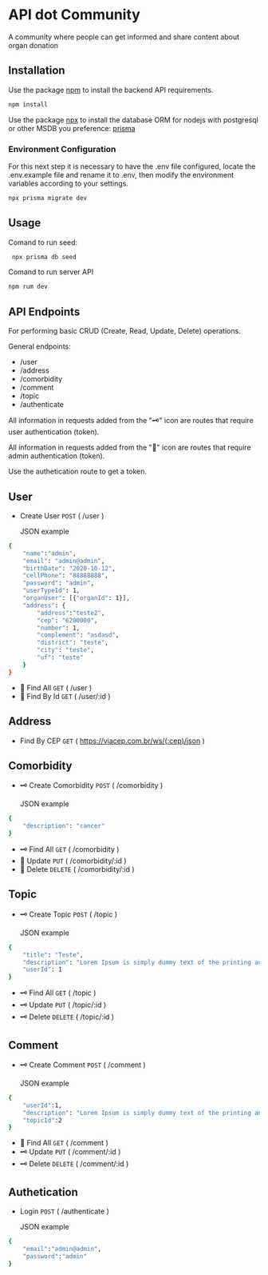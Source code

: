 # API dot Community

A community where people can get informed and share content about organ donation

## Installation
Use the package [npm](https://https://www.npmjs.com/) to install the backend API requirements.

```bash
npm install 
```
Use the package [npx](https://https://www.npmjs.com/) to install the database ORM for nodejs with postgresql or other MSDB you preference: [prisma](https://www.prisma.io/)

### Environment Configuration
For this next step it is necessary to have the .env file configured, locate the .env.example file and rename it to .env, then modify the environment variables according to your settings.
```bash
npx prisma migrate dev
```
## Usage

Comand to run seed:
```bash
 npx prisma db seed
```
Comand to run server API
```bash
npm rum dev
```

## API Endpoints

For performing basic CRUD (Create, Read, Update, Delete) operations.

General endpoints:

  - /user
  - /address
  - /comorbidity
  - /comment
  - /topic
  - /authenticate

All information in requests added from the "🗝️" icon are routes that require user authentication (token).

All information in requests added from the "👤" icon are routes that require admin authentication (token).

Use the authetication route to get a token.

## User
- Create User `POST` ( /user )

    JSON example  
```bash
{
    "name":"admin",
    "email": "admin@admin",
    "birthDate": "2020-10-12",
    "cellPhone": "88888888",
    "password": "admin",
    "userTypeId": 1,
    "organUser": [{"organId": 1}],
    "address": {
        "address":"teste2",
        "cep": "6200000",
        "number": 1,
        "complement": "asdasd",
        "district": "teste",
        "city": "teste",
        "uf": "teste"
    }
}
```
- 👤 Find All `GET` ( /user )
- 👤 Find By Id `GET` ( /user/:id )

## Address
- Find By CEP `GET` ( https://viacep.com.br/ws/(:cep)/json )

## Comorbidity 
- 🗝️ Create Comorbidity `POST` ( /comorbidity )

    JSON example  
```bash
{
	"description": "cancer"
}
```
- 🗝️ Find All `GET` ( /comorbidity )
- 👤 Update `PUT` ( /comorbidity/:id )
- 👤 Delete `DELETE` ( /comorbidity/:id )

## Topic 
- 🗝️ Create Topic `POST` ( /topic )

    JSON example  
```bash
{
	"title": "Teste",
	"description": "Lorem Ipsum is simply dummy text of the printing and typesetting industry. Lorem Ipsum has been the industry's standard dummy text ever since the 1500s, when an unknown printer took a galley of type and scrambled it to make a type specimen book. It has survived not only five centuries, but also the leap into electronic typesetting, remaining essentially unchanged. It was popularised in the 1960s with the release of Letraset sheets containing Lorem Ipsum passages, and more recently with desktop publishing software like Aldus PageMaker including versions of Lorem Ipsum.",
	"userId": 1
}
```
- 🗝️ Find All `GET` ( /topic )
- 🗝️ Update `PUT` ( /topic/:id )
- 🗝️ Delete `DELETE` ( /topic/:id )
## Comment 
- 🗝️ Create Comment `POST` ( /comment )

    JSON example  
```bash
{
	"userId":1,
	"description": "Lorem Ipsum is simply dummy text of the printing and typesetting industry. Lorem Ipsum has been the industry's standard dummy text ever since the 1500s, when an unknown printer took a galley of type and scrambled it to make a type specimen book. It has survived not only five centuries, but also the leap into electronic typesetting, remaining essentially unchanged. It was popularised in the 1960s with the release of Letraset sheets containing Lorem Ipsum passages, and more recently with desktop publishing software like Aldus PageMaker including versions of Lorem Ipsum.",
	"topicId":2
}
```
- 👤 Find All `GET` ( /comment )
- 🗝️ Update `PUT` ( /comment/:id )
- 🗝️ Delete `DELETE` ( /comment/:id )

## Authetication
- Login `POST` ( /authenticate )

    JSON example  
```bash
{
	"email":"admin@admin",
	"password":"admin"
}
